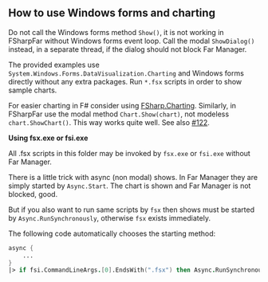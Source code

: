 ## How to use Windows forms and charting

Do not call the Windows forms method `Show()`, it is not working in FSharpFar
without Windows forms event loop. Call the modal `ShowDialog()` instead, in a
separate thread, if the dialog should not block Far Manager.

The provided examples use `System.Windows.Forms.DataVisualization.Charting` and
Windows forms directly without any extra packages. Run `*.fsx` scripts in order
to show sample charts.

For easier charting in F# consider using [FSharp.Charting](https://github.com/fslaborg/FSharp.Charting).
Similarly, in FSharpFar use the modal method `Chart.Show(chart)`, not modeless `chart.ShowChart()`.
This way works quite well. See also [#122](https://github.com/fslaborg/FSharp.Charting/issues/122).

**Using fsx.exe or fsi.exe**

All .fsx scripts in this folder may be invoked by `fsx.exe` or `fsi.exe`
without Far Manager.

There is a little trick with async (non modal) shows. In Far Manager they are
simply started by `Async.Start`. The chart is shown and Far Manager is not
blocked, good.

But if you also want to run same scripts by `fsx` then shows must be started by
`Async.RunSynchronously`, otherwise `fsx` exists immediately.

The following code automatically chooses the starting method:

```fsharp
async {
    ...
}
|> if fsi.CommandLineArgs.[0].EndsWith(".fsx") then Async.RunSynchronously else Async.Start
```
